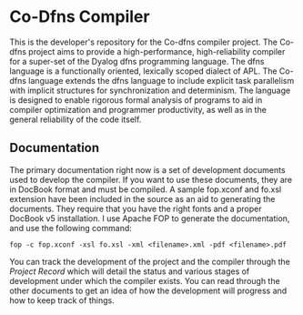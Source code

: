 # Co-Dfns Compiler

This is the developer's repository for the Co-dfns compiler project.
The Co-dfns project aims to provide a high-performance,
high-reliability compiler for a super-set of the Dyalog dfns
programming language.  The dfns language is a functionally oriented,
lexically scoped dialect of APL. The Co-dfns language extends the
dfns language to include explicit task parallelism with implicit
structures for synchronization and determinism. The language is
designed to enable rigorous formal analysis of programs to aid in
compiler optimization and programmer productivity, as well as in the
general reliability of the code itself.

## Documentation

The primary documentation right now is a set of development documents
used to develop the compiler. If you want to use these documents, they
are in DocBook format and must be compiled. A sample fop.xconf and
fo.xsl extension have been included in the source as an aid to
generating the documents. They require that you have the right fonts
and a proper DocBook v5 installation. I use Apache FOP to generate the
documentation, and use the following command:

    fop -c fop.xconf -xsl fo.xsl -xml <filename>.xml -pdf <filename>.pdf

You can track the development of the project and the compiler through
the *Project Record* which will detail the status and various stages
of development under which the compiler exists. You can read through
the other documents to get an idea of how the development will
progress and how to keep track of things.
